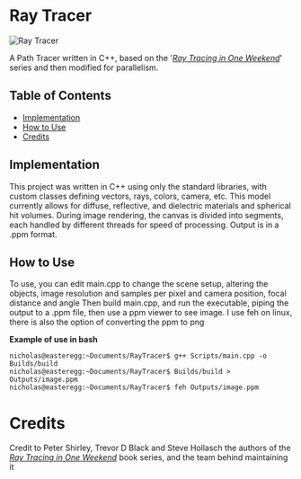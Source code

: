 # Ray Tracer 
![Ray Tracer](https://github.com/user-attachments/assets/5ae70196-4e20-4198-a159-33a33023292d)

A Path Tracer written in C++, based on the '[_Ray Tracing in One Weekend_](https://raytracing.github.io/books/RayTracingInOneWeekend.html)' series and then modified for parallelism.

## Table of Contents
- [Implementation](#implementation)
- [How to Use](#how-to-use)
- [Credits](#credits)

## Implementation
This project was written in C++ using only the standard libraries, with custom classes defining vectors, rays, colors, camera, etc. This model currently allows for diffuse, reflective, and dielectric materials and spherical hit volumes. During image rendering, the canvas is divided into segments, each handled by different threads for speed of processing. Output is in a .ppm format.

## How to Use
To use, you can edit main.cpp to change the scene setup, altering the objects, image resolution and samples per pixel and camera position, focal distance and angle
Then build main.cpp, and run the executable, piping the output to a .ppm file, then  use a ppm viewer to see image. I use feh on linux, there is also the option of converting the ppm to png    
  
**Example of use in bash**

```console
nicholas@easteregg:~Documents/RayTracer$ g++ Scripts/main.cpp -o Builds/build
nicholas@easteregg:~Documents/RayTracer$ Builds/build > Outputs/image.ppm
nicholas@easteregg:~Documents/RayTracer$ feh Outputs/image.ppm
```

# Credits
Credit to Peter Shirley, Trevor D Black and Steve Hollasch the authors of the [_Ray Tracing in One Weekend_](https://raytracing.github.io/books/RayTracingInOneWeekend.html) book series, and the team behind maintaining it






